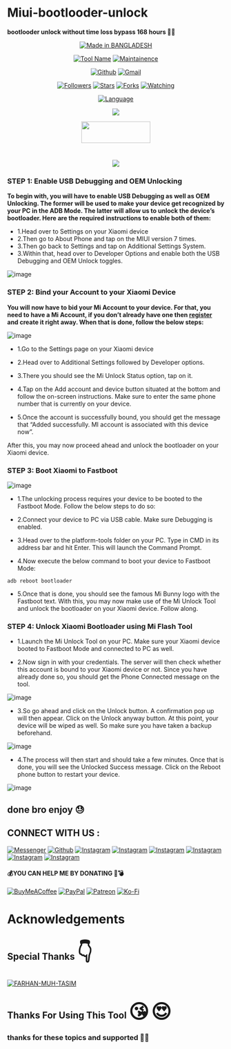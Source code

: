 # Miui-bootlooder-unlock
**bootlooder unlock without time loss bypass 168 hours 💖😼**
<p align="center">
<a href="#"><img title="Made in BANGLADESH" src="https://img.shields.io/badge/MADE%20IN-BANGLADESH-SCRIPT?colorA=%23ff0000&colorB=%23017e40&colorC=%23ff0000&style=for-the-badge"></a>
</p>
<p align="center">
<a href="#"><img title="Tool Name" src="https://img.shields.io/badge/Toffee channel bypass-green.svg"></a>
<a href="#"><img title="Maintainence" src="https://img.shields.io/badge/Maintained%3F-yes-green.svg"></a>
</p>
</p>
<p align="center">
<a href="https://github.com/Gtajsan"><img title="Github" src="https://img.shields.io/badge/Gtajisan-brightgreen?style=for-the-badge&logo=github"></a>
<a href="https://gmail.google.com/gmail/?view=cm&fs=1&to=ffjisan804@gmail.com"><img title="Gmail" src="https://img.shields.io/badge/Gmail-FARHAN MUH TASIM-green?style=for-the-badge&logo=Gmail"></a>
</p>
<p align="center">
<a href="https://github.com/Gtajisan"><img title="Followers" src="https://img.shields.io/github/followers/Gtajisan?color=blue&style=flat-square"></a>
<a href="https://github.com/Gtajisan"><img title="Stars" src="https://img.shields.io/github/stars/Gtajisan/Toffee-channel-bypass?color=red&style=flat-square"></a>
<a href="https://github.com/Gtajisan"><img title="Forks" src="https://img.shields.io/github/forks/Gtajisan/Toffee-channel-bypass?color=red&style=flat-square"></a>
<a href="https://github.com/Gtajisan"><img title="Watching" src="https://img.shields.io/github/watchers/Gtajisan/Toffee-channel-bypass?label=Watchers&color=blue&style=flat-square"></a>

<p align="center">  
<a href="#"><img title="Language" src="https://img.shields.io/badge/Language-black?style=for-the-badge&logo=termux"></a>
</p>

<p align="center">
 <img src="https://img.shields.io/badge/Python-FFDD00?style=for-the-badge&logo=python&logoColor=blue"/>
 </div>
</p>
<p align="center">  <a href="https://t.me/teamrxs"><img width="160" height="50" src="https://i.imgur.com/N7AK7XY.png"></a></p>
<h1 align="center">
 <a href="https://play.google.com/store/apps/details?id=com.banglalink.toffee"><img src="![image](https://github.com/Gtajisan/Miui-bootlooder-unlock/assets/124022055/3f0851fc-9a70-40c2-9a11-88998bb83000) "
></a>
</h1>


### STEP 1: Enable USB Debugging and OEM Unlocking
**To begin with, you will have to enable USB Debugging as well as OEM Unlocking. The former will be used to make your device get recognized by your PC in the ADB Mode. The latter will allow us to unlock the device’s bootloader. Here are the required instructions to enable both 
of them:**

* 1.Head over to Settings on your Xiaomi device
* 2.Then go to About Phone and tap on the MIUI version 7 times.
* 3.Then go back to Settings and tap on Additional Settings System.
* 3.Within that, head over to Developer Options and enable both the USB Debugging and OEM Unlock toggles.

![image](https://github.com/Gtajisan/Miui-bootlooder-unlock/assets/124022055/a0ce3ff3-1c3e-48e3-b8b0-bd5cb76537fe)

### STEP 2: Bind your Account to your Xiaomi Device
**You will now have to bid your Mi Account to your device. For that, you need to have a Mi Account, if you don’t already have one then 
[register](https://account.xiaomi.com/pass/register) and create it right away. When that is done, follow the below steps:**

![image](https://github.com/Gtajisan/Miui-bootlooder-unlock/assets/124022055/765cc3c6-2594-4e58-9396-c0457cb5802e)

* 1.Go to the Settings page on your Xiaomi device

* 2.Head over to Additional Settings followed by Developer options.

* 3.There you should see the Mi Unlock Status option, tap on it.

* 4.Tap on the Add account and device button situated at the bottom and follow the on-screen instructions. Make sure to enter the same phone number that is currently on your device.

* 5.Once the account is successfully bound, you should get the message that “Added successfully. MI account is associated with this device now”.

After this, you may now proceed ahead and unlock the bootloader on your Xiaomi device.

### STEP 3: Boot Xiaomi to Fastboot
![image](https://github.com/Gtajisan/Miui-bootlooder-unlock/assets/124022055/76543286-e3a1-43e1-9bfe-d36594cdd082)

* 1.The unlocking process requires your device to be booted to the Fastboot Mode. Follow the below steps to do so:

* 2.Connect your device to PC via USB cable. Make sure Debugging is enabled.

* 3.Head over to the platform-tools folder on your PC. Type in CMD in its address bar and hit Enter. This will launch the Command Prompt.

* 4.Now execute the below command to boot your device to Fastboot Mode:
```
adb reboot bootloader
```
* 5.Once that is done, you should see the famous Mi Bunny logo with the Fastboot text. With this, you may now make use of the Mi Unlock Tool and unlock the bootloader on your Xiaomi device. Follow along.

### STEP 4: Unlock Xiaomi Bootloader using Mi Flash Tool
* 1.Launch the Mi Unlock Tool on your PC. Make sure your Xiaomi device booted to Fastboot Mode and connected to PC as well.

* 2.Now sign in with your credentials. The server will then check whether this account is bound to your Xiaomi device or not. Since you have already done so, you should get the Phone Connected message on the tool.

![image](https://github.com/Gtajisan/Miui-bootlooder-unlock/assets/124022055/f44dee9e-42c2-48fe-9b73-b7c3d5d1f52a)


* 3.So go ahead and click on the Unlock button. A confirmation pop up will then appear. Click on the Unlock anyway button. At this point, 
your device will be wiped as well. So make sure you have taken a backup beforehand.

![image](https://github.com/Gtajisan/Miui-bootlooder-unlock/assets/124022055/e5e909c4-2c71-436c-93ba-ee097014dd32)

* 4.The process will then start and should take a few minutes. Once that is done, you will see the Unlocked Success message. Click on the Reboot phone button to restart your device.

![image](https://github.com/Gtajisan/Miui-bootlooder-unlock/assets/124022055/968980fb-9d77-42f2-9a96-61e770317ff1)

## done bro enjoy 😓

## CONNECT WITH US :

[![Messenger](https://img.shields.io/badge/Messenger-Chat-blue?style=for-the-badge&logo=messenger)](https://m.me/j/AbZoOyGXJvl_zUrC/)
<a href="https://github.com/Gtajisan"><img title="Github" src="https://img.shields.io/badge/FARHAN MUH TASIM-brightgreen?style=for-the-badge&logo=github"></a>
[![Instagram](https://img.shields.io/badge/FACEBOOK-FOLLOW-red?style=for-the-badge&logo=facebook)](https://facebook.com/reyadbross)
[![Instagram](https://img.shields.io/badge/FACEBOOK-FOLLOW-red?style=for-the-badge&logo=facebook)](https://www.facebook.com/profile.php?id=100094924471568&mibextid=gik2fB)
[![Instagram](https://img.shields.io/badge/WHATSAPP-CHAT-red?style=for-the-badge&logo=whatsapp)](https://wa.me/+8801305057238)
[![Instagram](https://img.shields.io/badge/INSTAGRAM-FOLLOW-red?style=for-the-badge&logo=instagram)](https://www.instagram.com/gtajsan)
[![Instagram](https://img.shields.io/badge/WEBSITE-VISIT-yellow?style=for-the-badge&logo=blogger)](https://gtajisan.github.io/Web-view/?raw=true)
[![Instagram](https://img.shields.io/badge/TELEGRAM-CHANNEL-red?style=for-the-badge&logo=telegram)](https://t.me/farhan_muh_tasim)

#### 💰YOU CAN HELP ME BY DONATING 💖💣
<p align="center">

  [![BuyMeACoffee](https://img.shields.io/badge/Buy%20Me%20a%20Coffee-ffdd00?style=for-the-badge&logo=buy-me-a-coffee&logoColor=black)](https://buymeacoffee.com/FARHAN-MUHTASIM) [![PayPal](https://img.shields.io/badge/PayPal-00457C?style=for-the-badge&logo=paypal&logoColor=white)](https://paypal.me/binodxd) [![Patreon](https://img.shields.io/badge/Patreon-F96854?style=for-the-badge&logo=patreon&logoColor=white)](https://patreon.com/binodxd) [![Ko-Fi](https://img.shields.io/badge/Ko--fi-F16061?style=for-the-badge&logo=ko-fi&logoColor=white)](https://ko-fi.com/binodxd)</a>
</p>

# Acknowledgements
## Special Thanks <span style='font-size:45px;'>&#128071;</span>
<a href="#"><img title="FARHAN-MUH-TASIM" src="https://img.shields.io/badge/FARHAN MUH TASIM-black?style=for-the-badge&logo=FARHAN MUH TASIM"></a>
## Thanks For Using This Tool <span style='font-size:45px;'>&#128536;</span> <span style='font-size:45px;'>&#128525;</span>
### thanks for these topics and supported 💖🤧
